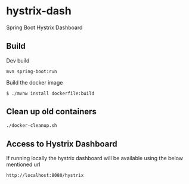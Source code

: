 # hystrix-dash
Spring Boot Hystrix Dashboard

## Build


Dev build

```
mvn spring-boot:run
```

Build the docker image

```
$ ./mvnw install dockerfile:build
```

## Clean up old containers

```bash
./docker-cleanup.sh
```
## Access to Hystrix Dashboard

If running locally the hystrix dashboard will be available using the below mentioned url

```
http://localhost:8080/hystrix
```
